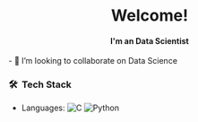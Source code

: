 <h1 align="center"> Welcome! </h1> 
<h4 align="center"> I'm an Data Scientist </h4> 
- 👯 I’m looking to collaborate on Data Science

### 🛠 &nbsp;Tech Stack 
- Languages: ![C](https://img.shields.io/badge/-C-00599C?style=flat&logo=&logoColor=white) ![Python](https://img.shields.io/badge/-Python-05122A?style=flat&logo=python)
